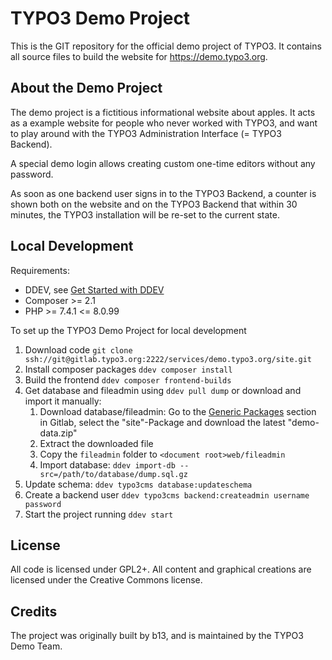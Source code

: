 # TYPO3 Demo Project

This is the GIT repository for the official demo project of TYPO3. It contains
all source files to build the website for https://demo.typo3.org.

## About the Demo Project

The demo project is a fictitious informational website about apples. It acts as
a example website for people who never worked with TYPO3, and want to play around
with the TYPO3 Administration Interface (= TYPO3 Backend).

A special demo login allows creating custom one-time editors without any password.

As soon as one backend user signs in to the TYPO3 Backend, a counter is shown both on the website
and on the TYPO3 Backend that within 30 minutes, the TYPO3 installation will be re-set
to the current state.

## Local Development

Requirements:

* DDEV, see [Get Started with DDEV](https://www.ddev.com/get-started/)
* Composer >= 2.1
* PHP >= 7.4.1 <= 8.0.99

To set up the TYPO3 Demo Project for local development

1. Download code `git clone ssh://git@gitlab.typo3.org:2222/services/demo.typo3.org/site.git`
2. Install composer packages `ddev composer install`
3. Build the frontend `ddev composer frontend-builds`
4. Get database and fileadmin using `ddev pull dump` or download and import it manually:
   1. Download database/fileadmin: Go to the [Generic Packages](https://gitlab.typo3.org/services/demo.typo3.org/site/-/packages) section in Gitlab, select the "site"-Package and download the latest "demo-data.zip"
   2. Extract the downloaded file
   3. Copy the `fileadmin` folder to `<document root>web/fileadmin`
   4. Import database: `ddev import-db --src=/path/to/database/dump.sql.gz`
6. Update schema: `ddev typo3cms database:updateschema`
7. Create a backend user `ddev typo3cms backend:createadmin username password`
8. Start the project running `ddev start`

## License

All code is licensed under GPL2+. All content and graphical creations are licensed under
the Creative Commons license.

## Credits

The project was originally built by b13, and is maintained by the TYPO3 Demo Team.
